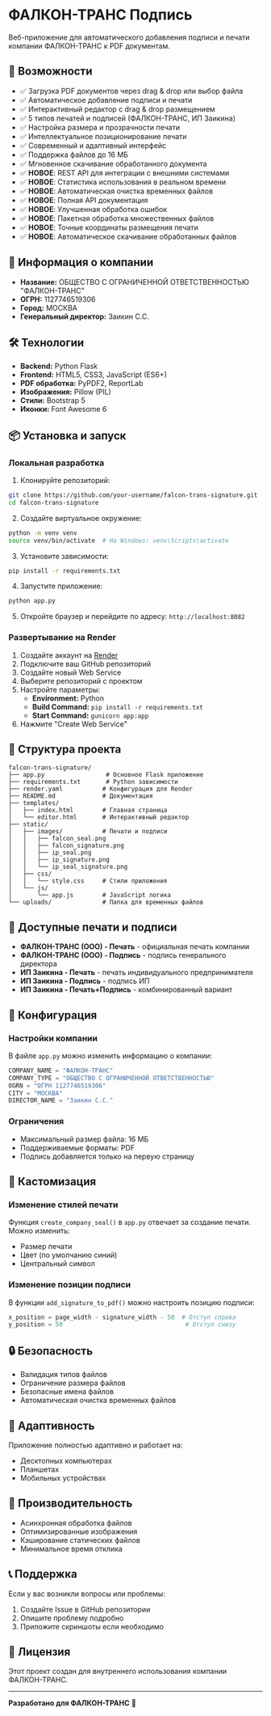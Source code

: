# ФАЛКОН-ТРАНС Подпись

Веб-приложение для автоматического добавления подписи и печати компании ФАЛКОН-ТРАНС к PDF документам.

## 🚀 Возможности

- ✅ Загрузка PDF документов через drag & drop или выбор файла
- ✅ Автоматическое добавление подписи и печати
- ✅ Интерактивный редактор с drag & drop размещением
- ✅ 5 типов печатей и подписей (ФАЛКОН-ТРАНС, ИП Заикина)
- ✅ Настройка размера и прозрачности печати
- ✅ Интеллектуальное позиционирование печати
- ✅ Современный и адаптивный интерфейс
- ✅ Поддержка файлов до 16 МБ
- ✅ Мгновенное скачивание обработанного документа
- ✅ **НОВОЕ**: REST API для интеграции с внешними системами
- ✅ **НОВОЕ**: Статистика использования в реальном времени
- ✅ **НОВОЕ**: Автоматическая очистка временных файлов
- ✅ **НОВОЕ**: Полная API документация
- ✅ **НОВОЕ**: Улучшенная обработка ошибок
- ✅ **НОВОЕ**: Пакетная обработка множественных файлов
- ✅ **НОВОЕ**: Точные координаты размещения печати
- ✅ **НОВОЕ**: Автоматическое скачивание обработанных файлов

## 🏢 Информация о компании

- **Название:** ОБЩЕСТВО С ОГРАНИЧЕННОЙ ОТВЕТСТВЕННОСТЬЮ "ФАЛКОН-ТРАНС"
- **ОГРН:** 1127746519306
- **Город:** МОСКВА
- **Генеральный директор:** Заикин С.С.

## 🛠️ Технологии

- **Backend:** Python Flask
- **Frontend:** HTML5, CSS3, JavaScript (ES6+)
- **PDF обработка:** PyPDF2, ReportLab
- **Изображения:** Pillow (PIL)
- **Стили:** Bootstrap 5
- **Иконки:** Font Awesome 6

## 📦 Установка и запуск

### Локальная разработка

1. Клонируйте репозиторий:
```bash
git clone https://github.com/your-username/falcon-trans-signature.git
cd falcon-trans-signature
```

2. Создайте виртуальное окружение:
```bash
python -m venv venv
source venv/bin/activate  # На Windows: venv\Scripts\activate
```

3. Установите зависимости:
```bash
pip install -r requirements.txt
```

4. Запустите приложение:
```bash
python app.py
```

5. Откройте браузер и перейдите по адресу: `http://localhost:8082`

### Развертывание на Render

1. Создайте аккаунт на [Render](https://render.com)
2. Подключите ваш GitHub репозиторий
3. Создайте новый Web Service
4. Выберите репозиторий с проектом
5. Настройте параметры:
   - **Environment:** Python
   - **Build Command:** `pip install -r requirements.txt`
   - **Start Command:** `gunicorn app:app`
6. Нажмите "Create Web Service"

## 📁 Структура проекта

```
falcon-trans-signature/
├── app.py                 # Основное Flask приложение
├── requirements.txt       # Python зависимости
├── render.yaml           # Конфигурация для Render
├── README.md             # Документация
├── templates/
│   ├── index.html        # Главная страница
│   └── editor.html       # Интерактивный редактор
├── static/
│   ├── images/           # Печати и подписи
│   │   ├── falcon_seal.png
│   │   ├── falcon_signature.png
│   │   ├── ip_seal.png
│   │   ├── ip_signature.png
│   │   └── ip_seal_signature.png
│   ├── css/
│   │   └── style.css     # Стили приложения
│   └── js/
│       └── app.js        # JavaScript логика
└── uploads/              # Папка для временных файлов
```

## 🎨 Доступные печати и подписи

- **ФАЛКОН-ТРАНС (ООО) - Печать** - официальная печать компании
- **ФАЛКОН-ТРАНС (ООО) - Подпись** - подпись генерального директора
- **ИП Заикина - Печать** - печать индивидуального предпринимателя
- **ИП Заикина - Подпись** - подпись ИП
- **ИП Заикина - Печать+Подпись** - комбинированный вариант

## 🔧 Конфигурация

### Настройки компании

В файле `app.py` можно изменить информацию о компании:

```python
COMPANY_NAME = "ФАЛКОН-ТРАНС"
COMPANY_TYPE = "ОБЩЕСТВО С ОГРАНИЧЕННОЙ ОТВЕТСТВЕННОСТЬЮ"
OGRN = "ОГРН 1127746519306"
CITY = "МОСКВА"
DIRECTOR_NAME = "Заикин С.С."
```

### Ограничения

- Максимальный размер файла: 16 МБ
- Поддерживаемые форматы: PDF
- Подпись добавляется только на первую страницу

## 🎨 Кастомизация

### Изменение стилей печати

Функция `create_company_seal()` в `app.py` отвечает за создание печати. Можно изменить:
- Размер печати
- Цвет (по умолчанию синий)
- Центральный символ

### Изменение позиции подписи

В функции `add_signature_to_pdf()` можно настроить позицию подписи:

```python
x_position = page_width - signature_width - 50  # Отступ справа
y_position = 50                                  # Отступ снизу
```

## 🔒 Безопасность

- Валидация типов файлов
- Ограничение размера файлов
- Безопасные имена файлов
- Автоматическая очистка временных файлов

## 📱 Адаптивность

Приложение полностью адаптивно и работает на:
- Десктопных компьютерах
- Планшетах
- Мобильных устройствах

## 🚀 Производительность

- Асинхронная обработка файлов
- Оптимизированные изображения
- Кэширование статических файлов
- Минимальное время отклика

## 📞 Поддержка

Если у вас возникли вопросы или проблемы:

1. Создайте Issue в GitHub репозитории
2. Опишите проблему подробно
3. Приложите скриншоты если необходимо

## 📄 Лицензия

Этот проект создан для внутреннего использования компании ФАЛКОН-ТРАНС.

---

**Разработано для ФАЛКОН-ТРАНС** 🚛 